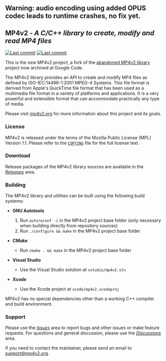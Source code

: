 ## Warning: audio encoding using added OPUS codec leads to runtime crashes, no fix yet.

## MP4v2 - *A C/C++ library to create, modify and read MP4 files*
[![Last commit](https://img.shields.io/github/last-commit/enzo1982/mp4v2.svg)](https://github.com/enzo1982/mp4v2/commits/main) [![Last commit](https://img.shields.io/github/v/release/enzo1982/mp4v2)](https://github.com/enzo1982/mp4v2/releases)

This is the *new* MP4v2 project, a fork of the [abandoned MP4v2 library](https://code.google.com/archive/p/mp4v2/) project now archived at Google Code.

The MP4v2 library provides an API to create and modify MP4 files as defined by ISO-IEC:14496-1:2001 MPEG-4 Systems. This file format is derived from Apple's QuickTime file format that has been used as a multimedia file format in a variety of platforms and applications. It is a very powerful and extensible format that can accommodate practically any type of media.

Please visit [mp4v2.org](https://mp4v2.org) for more information about this project and its goals.

### License
MP4v2 is released under the terms of the Mozilla Public License (MPL) Version 1.1. Please refer to the [`COPYING`](https://raw.githubusercontent.com/enzo1982/mp4v2/main/COPYING) file for the full license text.

### Download
Release packages of the MP4v2 library sources are available in the *[Releases](https://github.com/enzo1982/mp4v2/releases)* area.

### Building
The MP4v2 library and utilities can be built using the following build systems:

 - **GNU Autotools**
	1. Run `autoreconf -i` in the MP4v2 project base folder
	(only necessary when building directly from repository sources)
	2. Run `./configure && make` in the MP4v2 project base folder

- **CMake**
	- Run `cmake . && make` in the MP4v2 project base folder

- **Visual Studio**
	- Use the Visual Studio solution at `vstudio/mp4v2.sln`

- **Xcode**
	- Use the Xcode project at `xcode/mp4v2.xcodeproj`

MP4v2 has no special dependencies other than a working C++ compiler and build environment.

### Support
Please use the *[Issues](https://github.com/enzo1982/mp4v2/issues)* area to report bugs and other issues or make feature requests. For questions and general discussion, please use the *[Discussions](https://github.com/enzo1982/mp4v2/discussions)* area.

If you need to contact the maintainer, please send an email to [support@mp4v2.org](mailto:support@mp4v2.org).
